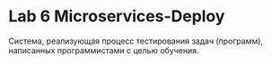 # Lab 6 Microservices-Deploy
Система, реализующая процесс тестирования задач (программ), написанных программистами с целью обучения.
